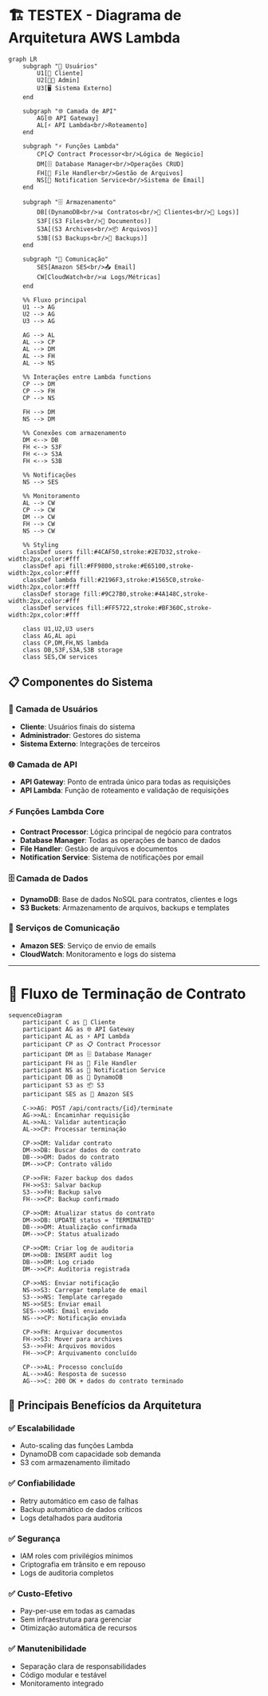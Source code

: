# 🏗️ TESTEX - Diagrama de Arquitetura AWS Lambda

```mermaid
graph LR
    subgraph "👥 Usuários"
        U1[👤 Cliente]
        U2[👨‍💼 Admin]
        U3[🖥️ Sistema Externo]
    end
    
    subgraph "🌐 Camada de API"
        AG[🌐 API Gateway]
        AL[⚡ API Lambda<br/>Roteamento]
    end
    
    subgraph "⚡ Funções Lambda"
        CP[📋 Contract Processor<br/>Lógica de Negócio]
        DM[🗄️ Database Manager<br/>Operações CRUD]
        FH[📁 File Handler<br/>Gestão de Arquivos]
        NS[📧 Notification Service<br/>Sistema de Email]
    end
    
    subgraph "🗄️ Armazenamento"
        DB[(DynamoDB<br/>📊 Contratos<br/>👥 Clientes<br/>📝 Logs)]
        S3F[(S3 Files<br/>📄 Documentos)]
        S3A[(S3 Archives<br/>📦 Arquivos)]
        S3B[(S3 Backups<br/>💾 Backups)]
    end
    
    subgraph "📧 Comunicação"
        SES[Amazon SES<br/>📤 Email]
        CW[CloudWatch<br/>📊 Logs/Métricas]
    end
    
    %% Fluxo principal
    U1 --> AG
    U2 --> AG
    U3 --> AG
    
    AG --> AL
    AL --> CP
    AL --> DM
    AL --> FH
    AL --> NS
    
    %% Interações entre Lambda functions
    CP --> DM
    CP --> FH
    CP --> NS
    
    FH --> DM
    NS --> DM
    
    %% Conexões com armazenamento
    DM <--> DB
    FH <--> S3F
    FH <--> S3A
    FH <--> S3B
    
    %% Notificações
    NS --> SES
    
    %% Monitoramento
    AL --> CW
    CP --> CW
    DM --> CW
    FH --> CW
    NS --> CW
    
    %% Styling
    classDef users fill:#4CAF50,stroke:#2E7D32,stroke-width:2px,color:#fff
    classDef api fill:#FF9800,stroke:#E65100,stroke-width:2px,color:#fff
    classDef lambda fill:#2196F3,stroke:#1565C0,stroke-width:2px,color:#fff
    classDef storage fill:#9C27B0,stroke:#4A148C,stroke-width:2px,color:#fff
    classDef services fill:#FF5722,stroke:#BF360C,stroke-width:2px,color:#fff
    
    class U1,U2,U3 users
    class AG,AL api
    class CP,DM,FH,NS lambda
    class DB,S3F,S3A,S3B storage
    class SES,CW services
```

## 📋 Componentes do Sistema

### 👥 **Camada de Usuários**
- **Cliente**: Usuários finais do sistema
- **Administrador**: Gestores do sistema
- **Sistema Externo**: Integrações de terceiros

### 🌐 **Camada de API** 
- **API Gateway**: Ponto de entrada único para todas as requisições
- **API Lambda**: Função de roteamento e validação de requisições

### ⚡ **Funções Lambda Core**
- **Contract Processor**: Lógica principal de negócio para contratos
- **Database Manager**: Todas as operações de banco de dados
- **File Handler**: Gestão de arquivos e documentos
- **Notification Service**: Sistema de notificações por email

### 🗄️ **Camada de Dados**
- **DynamoDB**: Base de dados NoSQL para contratos, clientes e logs
- **S3 Buckets**: Armazenamento de arquivos, backups e templates

### 📧 **Serviços de Comunicação**
- **Amazon SES**: Serviço de envio de emails
- **CloudWatch**: Monitoramento e logs do sistema

---

# 🔄 Fluxo de Terminação de Contrato

```mermaid
sequenceDiagram
    participant C as 👤 Cliente
    participant AG as 🌐 API Gateway
    participant AL as ⚡ API Lambda
    participant CP as 📋 Contract Processor
    participant DM as 🗄️ Database Manager
    participant FH as 📁 File Handler
    participant NS as 📧 Notification Service
    participant DB as 💾 DynamoDB
    participant S3 as 📦 S3
    participant SES as 📧 Amazon SES
    
    C->>AG: POST /api/contracts/{id}/terminate
    AG->>AL: Encaminhar requisição
    AL->>AL: Validar autenticação
    AL->>CP: Processar terminação
    
    CP->>DM: Validar contrato
    DM->>DB: Buscar dados do contrato
    DB-->>DM: Dados do contrato
    DM-->>CP: Contrato válido
    
    CP->>FH: Fazer backup dos dados
    FH->>S3: Salvar backup
    S3-->>FH: Backup salvo
    FH-->>CP: Backup confirmado
    
    CP->>DM: Atualizar status do contrato
    DM->>DB: UPDATE status = 'TERMINATED'
    DB-->>DM: Atualização confirmada
    DM-->>CP: Status atualizado
    
    CP->>DM: Criar log de auditoria
    DM->>DB: INSERT audit log
    DB-->>DM: Log criado
    DM-->>CP: Auditoria registrada
    
    CP->>NS: Enviar notificação
    NS->>S3: Carregar template de email
    S3-->>NS: Template carregado
    NS->>SES: Enviar email
    SES-->>NS: Email enviado
    NS-->>CP: Notificação enviada
    
    CP->>FH: Arquivar documentos
    FH->>S3: Mover para archives
    S3-->>FH: Arquivos movidos
    FH-->>CP: Arquivamento concluído
    
    CP-->>AL: Processo concluído
    AL-->>AG: Resposta de sucesso
    AG-->>C: 200 OK + dados do contrato terminado
```

## 🎯 **Principais Benefícios da Arquitetura**

### ✅ **Escalabilidade**
- Auto-scaling das funções Lambda
- DynamoDB com capacidade sob demanda
- S3 com armazenamento ilimitado

### ✅ **Confiabilidade**
- Retry automático em caso de falhas
- Backup automático de dados críticos
- Logs detalhados para auditoria

### ✅ **Segurança**
- IAM roles com privilégios mínimos
- Criptografia em trânsito e em repouso
- Logs de auditoria completos

### ✅ **Custo-Efetivo**
- Pay-per-use em todas as camadas
- Sem infraestrutura para gerenciar
- Otimização automática de recursos

### ✅ **Manutenibilidade**
- Separação clara de responsabilidades
- Código modular e testável
- Monitoramento integrado